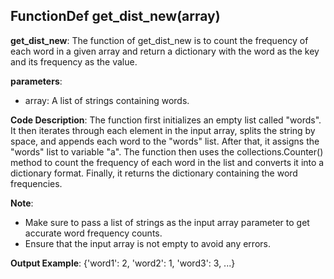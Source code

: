 ## FunctionDef get_dist_new(array)
**get_dist_new**: The function of get_dist_new is to count the frequency of each word in a given array and return a dictionary with the word as the key and its frequency as the value.

**parameters**:
- array: A list of strings containing words.

**Code Description**:
The function first initializes an empty list called "words". It then iterates through each element in the input array, splits the string by space, and appends each word to the "words" list. After that, it assigns the "words" list to variable "a". The function then uses the collections.Counter() method to count the frequency of each word in the list and converts it into a dictionary format. Finally, it returns the dictionary containing the word frequencies.

**Note**:
- Make sure to pass a list of strings as the input array parameter to get accurate word frequency counts.
- Ensure that the input array is not empty to avoid any errors.

**Output Example**:
{'word1': 2, 'word2': 1, 'word3': 3, ...}
